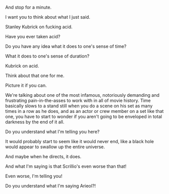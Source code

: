 And stop for a minute.

I want you to think about what I just said.

Stanley Kubrick on fucking acid.

Have you ever taken acid?

Do you have any idea what it does to one's sense of time?

What it does to one's sense of duration?

Kubrick on acid.

Think about that one for me.

Picture it if you can.

We're talking about one of the most infamous, notoriously demanding and frustrating pain-in-the-asses to work with in all of movie history. Time basically slows to a stand still when you do a scene on his set as many times in a row as he does, and as an actor or crew member on a set like that one, you have to start to wonder if you aren't going to be enveloped in total darkness by the end of it all.

Do you understand what I'm telling you here?

It would probably start to seem like it would never end, like a black hole would appear to swallow up the entire universe.

And maybe when he directs, it does.

And what I'm saying is that Scrillio's even worse than that!

Even worse, I'm telling you!

Do you understand what I'm saying Arieol?!